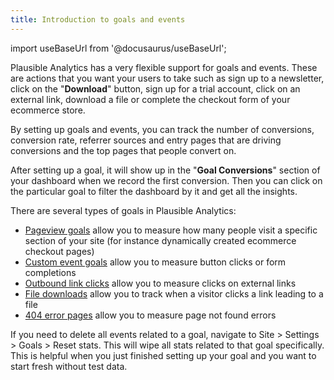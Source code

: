 ```yaml
---
title: Introduction to goals and events
---
```


import useBaseUrl from '@docusaurus/useBaseUrl';

Plausible Analytics has a very flexible support for goals and events. These are actions that you want your users to take such as sign up to a newsletter, click on the "**Download**" button, sign up for a trial account, click on an external link, download a file or complete the checkout form of your ecommerce store.

By setting up goals and events, you can track the number of conversions, conversion rate, referrer sources and entry pages that are driving conversions and the top pages that people convert on.

After setting up a goal, it will show up in the "**Goal Conversions**" section of your dashboard when we record the first conversion. Then you can click on the particular goal to filter the dashboard by it and get all the insights.

There are several types of goals in Plausible Analytics:

* [Pageview goals](pageview-goals.md) allow you to measure how many people visit a specific section of your site (for instance dynamically created ecommerce checkout pages)
* [Custom event goals](custom-event-goals.md) allow you to measure button clicks or form completions
* [Outbound link clicks](outbound-link-click-tracking.md) allow you to measure clicks on external links
* [File downloads](file-downloads-tracking.md) allow you to track when a visitor clicks a link leading to a file
* [404 error pages](error-pages-tracking-404.md) allow you to measure page not found errors

If you need to delete all events related to a goal, navigate to Site > Settings > Goals > Reset stats. This will wipe all stats related to that goal specifically. This is helpful when you just finished setting up your goal and you want to start fresh without test data.
